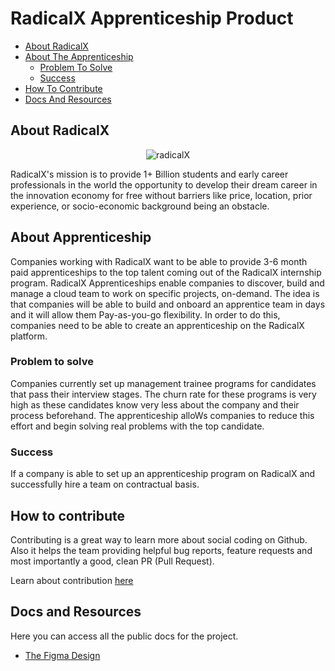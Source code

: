 # RadicalX Apprenticeship Product

- [About RadicalX](#about-radicalx)
- [About The Apprenticeship](#about-apprenticeship)
  - [Problem To Solve](#problem-to-solve)
  - [Success](#success)
- [How To Contribute](#how-to-contribute)
- [Docs And Resources](#docs-and-resources)

## About RadicalX

<p align="center">
    <img src="https://user-images.githubusercontent.com/33802020/192801653-9b034ebf-e8fa-4048-8f9d-a01eec8c33fe.png" alt="radicalX">
</p>
 
RadicalX's mission is to provide 1+ Billion students and early career professionals in the world the opportunity to develop their dream career in the innovation economy for free without barriers like price, location, prior experience, or socio-economic background being an obstacle. 

## About Apprenticeship
Companies working with RadicalX want to be able to provide 3-6 month paid apprenticeships to the top talent coming out of
the RadicalX internship program. RadicalX Apprenticeships enable companies to discover, build and manage a cloud team to
work on specific projects, on-demand. The idea is that companies will be able to build and onboard an apprentice team in
days and it will allow them Pay-as-you-go flexibility. In order to do this, companies need to be able to create an apprenticeship
on the RadicalX platform.


### Problem to solve

Companies currently set up management trainee programs for candidates that pass their interview stages. The churn rate for
these programs is very high as these candidates know very less about the company and their process beforehand. The
apprenticeship alloWs companies to reduce this effort and begin solving real problems with the top candidate.

### Success

If a company is able to set up an apprenticeship program on RadicalX and successfully hire a team on contractual basis.

## How to contribute
Contributing is a great way to learn more about social coding on Github.
Also it helps the team providing helpful bug reports, feature requests and most importantly a good, clean PR (Pull Request).

Learn about contribution [here](https://docs.github.com/en/get-started/quickstart/contributing-to-projects)

## Docs and Resources
Here you can access all the public docs for the project.

- [The Figma Design](https://www.figma.com/file/1zZlTp8xg1NBXqO61WCPwJ/Radical-X-Platform)

